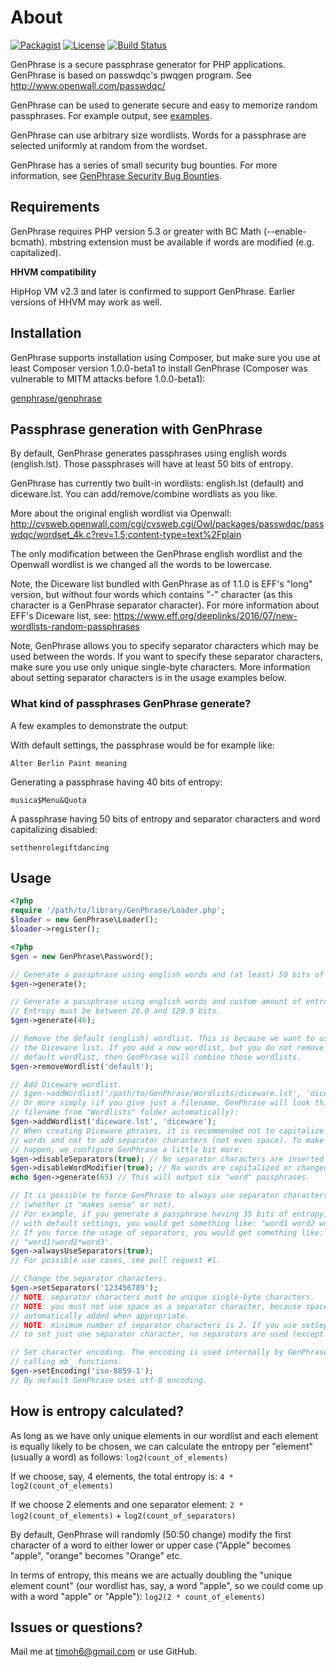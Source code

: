 About
=====

[![Packagist](https://img.shields.io/packagist/v/genphrase/genphrase.svg)](https://packagist.org/packages/genphrase/genphrase)
[![License](https://img.shields.io/github/license/mashape/apistatus.svg)](LICENSE)
[![Build Status](https://secure.travis-ci.org/timoh6/GenPhrase.png)](http://travis-ci.org/timoh6/GenPhrase)

GenPhrase is a secure passphrase generator for PHP applications. GenPhrase is
based on passwdqc's pwqgen program. See http://www.openwall.com/passwdqc/

GenPhrase can be used to generate secure and easy to memorize random
passphrases. For example output, see [examples](#what-kind-of-passphrases-genphrase-generate).

GenPhrase can use arbitrary size wordlists. Words for a passphrase are selected
uniformly at random from the wordset.

GenPhrase has a series of small security bug bounties. For more information, see
[GenPhrase Security Bug Bounties](http://timoh6.github.io/2014/08/20/GenPhrase-security-bug-bounties.html).


Requirements
------------

GenPhrase requires PHP version 5.3 or greater with BC Math (--enable-bcmath).
mbstring extension must be available if words are modified (e.g. capitalized).

__HHVM compatibility__

HipHop VM v2.3 and later is confirmed to support GenPhrase. Earlier versions
of HHVM may work as well.


Installation
------------

GenPhrase supports installation using Composer, but make sure you use at least Composer version 1.0.0-beta1
to install GenPhrase (Composer was vulnerable to MITM attacks before 1.0.0-beta1):

[genphrase/genphrase ](https://packagist.org/packages/genphrase/genphrase)


Passphrase generation with GenPhrase
------------------------------------

By default, GenPhrase generates passphrases using english words (english.lst).
Those passphrases will have at least 50 bits of entropy.

GenPhrase has currently two built-in wordlists: english.lst (default) and
diceware.lst. You can add/remove/combine wordlists as you like.

More about the original english wordlist via Openwall:
http://cvsweb.openwall.com/cgi/cvsweb.cgi/Owl/packages/passwdqc/passwdqc/wordset_4k.c?rev=1.5;content-type=text%2Fplain

The only modification between the GenPhrase english wordlist and the Openwall
wordlist is we changed all the words to be lowercase.

Note, the Diceware list bundled with GenPhrase as of 1.1.0 is EFF's "long" version,
but without four words which contains "-" character
(as this character is a GenPhrase separator character). For more information
about EFF's Diceware list, see:
https://www.eff.org/deeplinks/2016/07/new-wordlists-random-passphrases

Note, GenPhrase allows you to specify separator characters which may be used between the words.
If you want to specify these separator characters, make sure you use only unique single-byte characters.
More information about setting separator characters is in the usage examples below.

### What kind of passphrases GenPhrase generate?

A few examples to demonstrate the output:

With default settings, the passphrase would be for example like:

    Alter Berlin Paint meaning

Generating a passphrase having 40 bits of entropy:

    musica$Menu&Quota

A passphrase having 50 bits of entropy and separator characters and word
capitalizing disabled:

    setthenrolegiftdancing


Usage
-----

``` php
<?php
require '/path/to/library/GenPhrase/Loader.php';
$loader = new GenPhrase\Loader();
$loader->register();
```
``` php
<?php
$gen = new GenPhrase\Password();

// Generate a passphrase using english words and (at least) 50 bits of entropy.
$gen->generate();

// Generate a passphrase using english words and custom amount of entropy.
// Entropy must be between 26.0 and 120.0 bits.
$gen->generate(46);

// Remove the default (english) wordlist. This is because we want to use only
// the Diceware list. If you add a new wordlist, but you do not remove the
// default wordlist, then GenPhrase will combine those wordlists.
$gen->removeWordlist('default');

// Add Diceware wordlist.
// $gen->addWordlist('/path/to/GenPhrase/Wordlists/diceware.lst', 'diceware');
// Or more simply (if you give just a filename, GenPhrase will look this
// filename from "Wordlists" folder automatically):
$gen->addWordlist('diceware.lst', 'diceware');
// When creating Diceware phrases, it is recommended not to capitalize any
// words and not to add separator characters (not even space). To make that
// happen, we configure GenPhrase a little bit more:
$gen->disableSeparators(true); // No separator characters are inserted
$gen->disableWordModifier(true); // No words are capitalized or changed to lower case (words are not modified)
echo $gen->generate(65) // This will output six "word" passphrases.

// It is possible to force GenPhrase to always use separator characters
// (whether it "makes sense" or not).
// For example, if you generate a passphrase having 35 bits of entropy,
// with default settings, you would get something like: "word1 word2 word3".
// If you force the usage of separators, you would get something like:
// "word1!word2*word3".
$gen->alwaysUseSeparators(true);
// For possible use cases, see pull request #1.

// Change the separator characters.
$gen->setSeparators('123456789');
// NOTE: separator characters must be unique single-byte characters.
// NOTE: you must not use space as a separator character, because space is
// automatically added when appropriate.
// NOTE: minimum number of separator characters is 2. If you use setSeparators()
// to set just one separator character, no separators are used (except ' ').

// Set character encoding. The encoding is used internally by GenPhrase when
// calling mb_ functions.
$gen->setEncoding('iso-8859-1');
// By default GenPhrase uses utf-8 encoding.
```


How is entropy calculated?
--------------------------

As long as we have only unique elements in our wordlist and each element is
equally likely to be chosen, we can calculate the entropy per "element"
(usually a word) as follows:
`log2(count_of_elements)`

If we choose, say, 4 elements, the total entropy is:
`4 * log2(count_of_elements)`

If we choose 2 elements and one separator element:
`2 * log2(count_of_elements)` + `log2(count_of_separators)`

By default, GenPhrase will randomly (50:50 change) modify the first character of
a word to either lower or upper case
("Apple" becomes "apple", "orange" becomes "Orange" etc.

In terms of entropy, this means we are actually doubling the "unique element count"
(our wordlist has, say, a word "apple", so we could come up with a word "apple" or
"Apple"):
`log2(2 * count_of_elements)`


Issues or questions?
--------------------

Mail me at timoh6@gmail.com or use GitHub.
